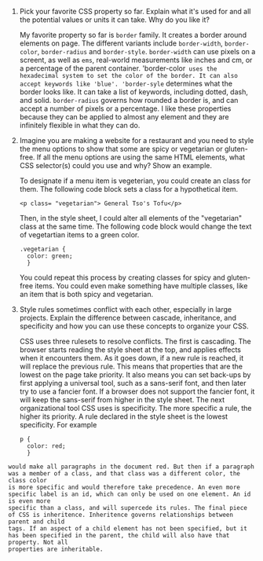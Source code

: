1. Pick your favorite CSS property so far. Explain what it's used for and all the potential values or units it can take. Why do you like it?
  
   My favorite property so far is `border` family. It creates a border around elements on page. The different variants include `border-width`, 
   `border-color`, `border-radius` and `border-style`. `border-width` can use pixels on a screent, as well as `ems`, real-world measurements like inches and cm,
   or a percentage of the parent container. 'border-color` uses the hexadecimal system to set the color of the border. It can also accept keywords like
   'blue'. 'border-syle` determines what the border looks like. It can take a list of keywords, including dotted, dash, and solid. `border-radius` governs
   how rounded a border is, and can accept a number of pixels or a percentage. I like these properties because they can be applied to almost any element
   and they are infinitely flexible in what they can do. 


2.  Imagine you are making a website for a restaurant and you need to style the menu options to show that some are spicy or vegetarian or gluten-free. 
    If all the menu options are using the same HTML elements, what CSS selector(s) could you use and why? Show an example.
    
    To designate if a menu item is vegeterian, you could create an class for them. The following code block sets a class for a hypothetical item.
    
      ```
      <p class= "vegetarian"> General Tso's Tofu</p>
      ```
      
    Then, in the style sheet, I could alter all elements of the "vegetarian" class at the same time. The following code block would change the text of 
    vegetartian items to a green color.
    
       ```
       .vegetarian {
         color: green;
         }
       ```
         
     You could repeat this process by creating classes for spicy and gluten-free items. You could even make something have multiple classes, like an 
     item that is both spicy and vegetarian.
     
  3. Style rules sometimes conflict with each other, especially in large projects. Explain the difference between cascade, inheritance, and 
     specificity and how you can use these concepts to organize your CSS.
     
     CSS uses three rulesets to resolve conflicts. The first is cascading. The browser starts reading the style sheet at the top, and applies effects 
     when it encounters them. As it goes down, if a new rule is reached, it will replace the previous rule. This means that properties that are the lowest
     on the page take priority. It also means you can set back-ups by first applying a universal tool, such as a sans-serif font, and then later try to use
     a fancier font. If a browser does not support the fancier font, it will keep the sans-serif from higher in the style sheet. The next organizational
     tool CSS uses is specificity. The more specific a rule, the higher its priority. A rule declared in the style sheet is the lowest specificity. 
     For example 
     
       ```
       p {
         color: red;
         }
       ```   
    
    would make all paragraphs in the document red. But then if a paragraph was a member of a class, and that class was a different color, the class color
    is more specific and would therefore take precedence. An even more specific label is an id, which can only be used on one element. An id is even more
    specific than a class, and will supercede its rules. The final piece of CSS is inheritence. Inheritence governs relationships between parent and child
    tags. If an aspect of a child element has not been specified, but it has been specified in the parent, the child will also have that property. Not all
    properties are inheritable. 

